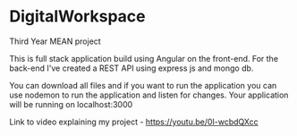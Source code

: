 # DigitalWorkspace
Third Year MEAN project 

This is full stack application build using Angular on the front-end.
For the back-end I've created a REST API using express js and mongo db.

You can download all files and if you want to run the application you can use nodemon to run the application and listen for changes.
Your application will be running on localhost:3000

Link to video explaining my project - https://youtu.be/0I-wcbdQXcc
